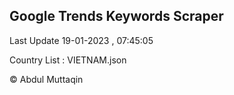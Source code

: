 

## Google Trends Keywords Scraper 
 
Last Update 19-01-2023 , 07:45:05

Country List :
VIETNAM.json



© Abdul Muttaqin 
